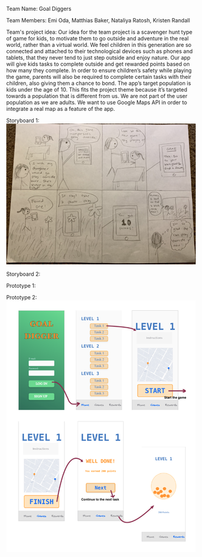 ﻿Team Name: Goal Diggers

Team Members: Emi Oda, Matthias Baker, Nataliya Ratosh, Kristen Randall

Team's project idea:
Our idea for the team project is a scavenger hunt type of game for kids, to motivate them to go outside and adventure in the real world, rather than a virtual world. We feel children in this generation are so connected and attached to their technological devices such as phones and tablets, that they never tend to just step outside and enjoy nature. Our app will give kids tasks to complete outside and get rewarded points based on how many they complete. In order to ensure children’s safety while playing the game, parents will also be required to complete certain tasks with their children, also giving them a chance to bond. The app’s target population is kids under the age of 10. This fits the project theme because it’s targeted towards a population that is different from us. We are not part of the user population as we are adults. We want to use Google Maps API in order to integrate a real map as a feature of the app. 

Storyboard 1:
![Storyboard 1](storyboard1.jpg)

Storyboard 2:


Prototype 1:


Prototype 2:
![Prototype 2](prototype2.jpg)
